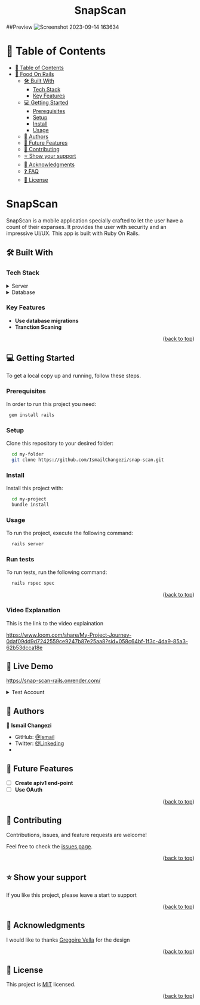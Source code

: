 <a name="readme-top"></a>
<h1 align='center'> SnapScan </h1>

##Preview
![Screenshot 2023-09-14 163634](https://github.com/IsmailChangezi/snap-scan/assets/96125730/dd0a4a23-b9a9-4473-b762-8cbabd0ff327)

# 📗 Table of Contents

- [📗 Table of Contents](#-table-of-contents)
- [🥙 Food On Rails ](#-Food-On_Rails-)
  - [🛠 Built With ](#-built-with-)
    - [Tech Stack ](#tech-stack-)
    - [Key Features ](#key-features-)
  - [💻 Getting Started ](#-getting-started-)
    - [Prerequisites](#prerequisites)
    - [Setup](#setup)
    - [Install](#install)
    - [Usage](#usage)
  - [👥 Authors ](#-authors-)
  - [🔭 Future Features ](#-future-features-)
  - [🤝 Contributing ](#-contributing-)
  - [⭐️ Show your support ](#️-show-your-support-)
  - [🙏 Acknowledgments ](#-acknowledgments-)
  - [❓ FAQ ](#-faq-)
  - [📝 License ](#-license-)


# SnapScan <a name="about-project"></a>

SnapScan is a mobile application specially crafted to let the user have a count of their expanses. It provides the user with security and an impressive UI/UX. This app is built with Ruby On Rails.

## 🛠 Built With <a name="built-with"></a>

### Tech Stack <a name="tech-stack"></a>

<details>
  <summary>Server</summary>
  <ul>
    <li><a href="https://guides.rubyonrails.org/">Ruby on Rails</a></li>
  </ul>
</details>

<details>
<summary>Database</summary>
  <ul>
    <li><a href="https://www.postgresql.org/">PostgreSQL</a></li>
  </ul>
</details>

### Key Features <a name="key-features"></a>

- **Use database migrations**
- **Tranction Scaning**
  
<p align="right">(<a href="#readme-top">back to top</a>)</p>

## 💻 Getting Started <a name="getting-started"></a>

To get a local copy up and running, follow these steps.

### Prerequisites

In order to run this project you need:

```sh
 gem install rails
```

### Setup

Clone this repository to your desired folder:

```sh
  cd my-folder
  git clone https://github.com/IsmailChangezi/snap-scan.git
```

### Install

Install this project with:

```sh
  cd my-project
  bundle install
```

### Usage

To run the project, execute the following command:

```sh
  rails server
```

### Run tests

To run tests, run the following command:

```sh
  rails rspec spec
```

<p align="right">(<a href="#readme-top">back to top</a>)</p>

### Video Explanation
This is the link to the video explaination

https://www.loom.com/share/My-Project-Journey-0daf09dd9d7242559ce9247b87e25aa8?sid=058c64bf-1f3c-4da9-85a3-62b53dcca18e

## 🚀 Live Demo <a name="live-demo"></a>
https://snap-scan-rails.onrender.com/
<details>
  <summary>Test Account</summary>
  -email: test@gmail.com
  -password: test123
</details>

## 👥 Authors <a name="authors"></a>

👤 **Ismail Changezi**

- GitHub: [@Ismail](https://github.com/IsmailChangezi)
- Twitter: [@Linkeding](https://www.linkedin.com/in/ismailchangezi/)
- 
## 🔭 Future Features <a name="future-features"></a>

- [ ] **Create apiv1 end-point**
- [ ] **Use OAuth**

<p align="right">(<a href="#readme-top">back to top</a>)</p>

## 🤝 Contributing <a name="contributing"></a>

Contributions, issues, and feature requests are welcome!

Feel free to check the [issues page](https://github.com/PrantoshB/Food-On-Rails/issues).

<p align="right">(<a href="#readme-top">back to top</a>)</p>

## ⭐️ Show your support <a name="support"></a>

If you like this project, please leave a start to support

<p align="right">(<a href="#readme-top">back to top</a>)</p>

## 🙏 Acknowledgments <a name="acknowledgements"></a>

I would like to thanks [Gregoire Vella](https://www.behance.net/gregoirevella) for the design

<p align="right">(<a href="#readme-top">back to top</a>)</p>

## 📝 License <a name="license"></a>

This project is [MIT](./LICENSE) licensed.

<p align="right">(<a href="#readme-top">back to top</a>)</p>
